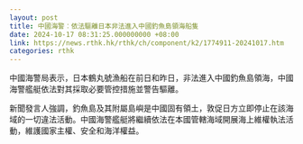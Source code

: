 ```yaml
---
layout: post
title: 中國海警︰依法驅離日本非法進入中國釣魚島領海船隻
date: 2024-10-17 08:31:25.000000000 +08:00
link: https://news.rthk.hk/rthk/ch/component/k2/1774911-20241017.htm
categories: rthk
---
```


中國海警局表示，日本鶴丸號漁船在前日和昨日，非法進入中國釣魚島領海，中國海警艦艇依法對其採取必要管控措施並警告驅離。

新聞發言人強調，釣魚島及其附屬島嶼是中國固有領土，敦促日方立即停止在該海域的一切違法活動。中國海警艦艇將繼續依法在本國管轄海域開展海上維權執法活動，維護國家主權、安全和海洋權益。
